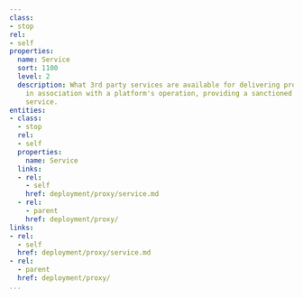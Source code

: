 ```yaml
---
class:
- stop
rel:
- self
properties:
  name: Service
  sort: 1100
  level: 2
  description: What 3rd party services are available for delivering proxy services
    in association with a platform's operation, providing a sanctioned commercial
    service.
entities:
- class:
  - stop
  rel:
  - self
  properties:
    name: Service
  links:
  - rel:
    - self
    href: deployment/proxy/service.md
  - rel:
    - parent
    href: deployment/proxy/
links:
- rel:
  - self
  href: deployment/proxy/service.md
- rel:
  - parent
  href: deployment/proxy/
...
```

